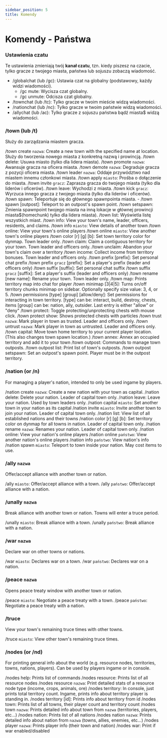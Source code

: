 ```yaml
---
sidebar_position: 5
title: Komendy
---
```

# Komendy - Państwa
### Ustawienia czatu
Te ustawienia zmieniają twój **kanał czatu**, tzn. kiedy piszesz na czacie, tylko gracze z twojego miasta, państwa lub sojuszu zobaczą wiadomość.

- /globalchat (lub /gc): Ustawia czat na globalny (podstawowy, każdy widzi wiadomości).
	- /gc mute: Wycisza czat globalny.
	- /gc unmute: Odcisza czat globalny.
- /townchat (lub /tc): Tylko gracze w twoim mieście widzą wiadomości.
- /nationchat (lub /nc): Tylko gracze w twoim państwie widzą wiadomości.
- /allychat (lub /ac): Tylko gracze z sojuszu państwa bądź miasta$ widzą wiadomości.

### /town (lub /t)
Służy do zarządzania miastem gracza.

/town create `nazwa`: Create a new town with the specified name at location. Służy do tworzenia nowego miasta z konkretną nazwą i prowincją.
/town delete: Usuwa miasto (tylko dla lidera miasta).
/town promote `nazwa`: Awansuje gracza na oficera miasta.
/town demote `nazwa`: Degraduje gracza z pozycji oficera miasta.
/town leader `nazwa`: Oddaje przywództwo nad miastem innemu członkowi miasta.
/town apply `miasto`: Prośba o dołączenie do miasta.
/town invite `gracz`: Zaprasza gracza do twojego miasta (tylko dla liderów i oficerów).
/town leave: Wychodzi z miasta.
/town kick `gracz`: Wyrzuca innego gracza z twojego miasta (tylko dla liderów i oficerów).
/town spawn: Teleportuje się do głównego spawnpointa miasta.
	- /town spawn [outpost]: Teleport to an outpost's spawn point.
/town setspawn: Zmienia spawnpoint twojego miasta na inną lokacje w głównej prowincji miasta$(homechunk) tylko dla lidera miasta).
/town list: Wyświetla listę wszystkich miast.
/town info: View your town's name, leader, officers, residents, and claims.
/town info `miasto`: View details of another town
/town online: View your town's online players
/town online `miasto`: View another town's online players
/town color [r] [g] [b]: Set town territory color for dynmap. Town leader only.
/town claim: Claim a contiguous territory for your town. Town leader and officers only.
/town unclaim: Abandon your town's claim over a territory
/town income: Collect income from territory bonuses. Town leader and officers only.
/town prefix [prefix]: Set personal chat prefix
/town prefix `gracz` [prefix]: Set a player's prefix (leader and officers only)
/town suffix [suffix]: Set personal chat suffix
/town suffix `gracz` [suffix]: Set a player's suffix (leader and officers only)
/town rename [new name]: Rename your town. Town leader only.
/town map: Prints territory map into chat for player
/town minimap [3|4|5]: Turns on/off territory chunks minimap on sidebar. Optionally specify size value: 3, 4, or 5.
/town permissions [type] [group] [allow/deny]: Set permissions for interacting in town territory. [type] can be: interact, build, destroy, chests, items [group] can be: nation, ally, outsider. Last entry is either "allow" or "deny"
/town protect: Toggle protecting/unprotecting chests with mouse click.
/town protect show: Shows protected chests with particles
/town trust `nazwa`: Mark player in town as trusted. Leader and officers only.
/town untrust `nazwa`: Mark player in town as untrusted. Leader and officers only.
/town capital: Move town home territory to your current player location. (This also changes town spawn location.)
/town annex: Annex an occupied territory and add it to your town
/town outpost: Commands to manage town outposts.
/town outpost list: Print list of town's outposts.
/town outpost setspawn: Set an outpost's spawn point. Player must be in the outpost territory.
### /nation (or /n)
For managing a player's nation, intended to only be used ingame by players.

/nation create `nazwa`: Create a new nation with your town as capital.
/nation delete: Delete your nation. Leader of capital town only.
/nation leave: Leave your nation. Used by town leaders only.
/nation capital `miasto`: Set another town in your nation as its capital
/nation invite `miasto`: Invite another town to join your nation. Leader of capital town only.
/nation list: View list of all established nations and their towns
/nation color [r] [g] [b]: Set territory color on dynmap for all towns in nation. Leader of capital town only.
/nation rename `nazwa`: Renames your nation. Leader of capital town only.
/nation online: View your nation's online players
/nation online `państwo`: View another nation's online players
/nation info `państwo`: View nation's info
/nation spawn `miasto`: Teleport to town inside your nation. May cost items to use.
### /ally `nazwa`
Offer/accept alliance with another town or nation.

/ally `miasto`: Offer/accept alliance with a town.
/ally `państwo`: Offer/accept alliance with a nation.
### /unally `nazwa`
Break alliance with another town or nation. Towns will enter a truce period.

/unally `miasto`: Break alliance with a town.
/unally `państwo`: Break alliance with a nation.
### /war `nazwa`
Declare war on other towns or nations.

/war `miasto`: Declares war on a town.
/war `państwo`: Declares war on a nation.
### /peace `nazwa`
Opens peace treaty window with another town or nation.

/peace `miasto`: Negotiate a peace treaty with a town.
/peace `państwo`: Negotiate a peace treaty with a nation.
### /truce
View your town's remaining truce times with other towns.

/truce `miasto`: View other town's remaining truce times.
### /nodes (or /nd)
For printing general info about the world (e.g. resource nodes, territories, towns, nations, players). Can be used by players ingame or in console.

/nodes help: Prints list of commands
/nodes resource: Prints list of all resource nodes
/nodes resource `nazwa`: Print detailed stats of a resource node type (income, crops, animals, ore)
/nodes territory: In console, just prints total territory count. Ingame, prints info about territory player is standing in.
/nodes territory [id]: Prints info about territory from id
/nodes town: Prints list of all towns, their player count and territory count
/nodes town `nazwa`: Prints detailed info about town from `nazwa` (territories, players, etc...)
/nodes nation: Prints list of all nations
/nodes nation `nazwa`: Prints detailed info about nation from `nazwa` (towns, allies, enemies, etc...)
/nodes player `nazwa`: Prints player info (their town and nation)
/nodes war: Print if war enabled/disabled
